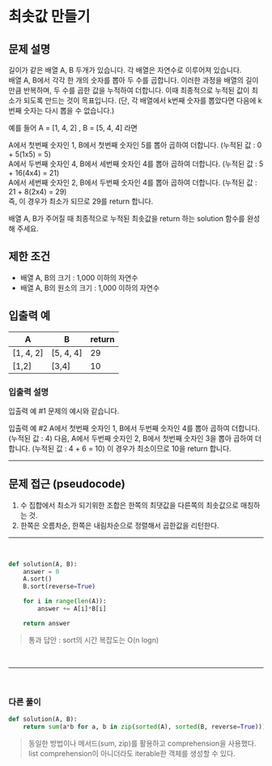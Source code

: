 # 최솟값 만들기

## 문제 설명

길이가 같은 배열 A, B 두개가 있습니다. 각 배열은 자연수로 이루어져 있습니다.<br>
배열 A, B에서 각각 한 개의 숫자를 뽑아 두 수를 곱합니다. 이러한 과정을 배열의 길이만큼 반복하며, 두 수를 곱한 값을 누적하여 더합니다. 이때 최종적으로 누적된 값이 최소가 되도록 만드는 것이 목표입니다. (단, 각 배열에서 k번째 숫자를 뽑았다면 다음에 k번째 숫자는 다시 뽑을 수 없습니다.)<br>

예를 들어 A = [1, 4, 2] , B = [5, 4, 4] 라면<br>

A에서 첫번째 숫자인 1, B에서 첫번째 숫자인 5를 뽑아 곱하여 더합니다. (누적된 값 : 0 + 5(1x5) = 5)<br>
A에서 두번째 숫자인 4, B에서 세번째 숫자인 4를 뽑아 곱하여 더합니다. (누적된 값 : 5 + 16(4x4) = 21)<br>
A에서 세번째 숫자인 2, B에서 두번째 숫자인 4를 뽑아 곱하여 더합니다. (누적된 값 : 21 + 8(2x4) = 29)<br>
즉, 이 경우가 최소가 되므로 29를 return 합니다.<br>

배열 A, B가 주어질 때 최종적으로 누적된 최솟값을 return 하는 solution 함수를 완성해 주세요.

## 제한 조건

- 배열 A, B의 크기 : 1,000 이하의 자연수
- 배열 A, B의 원소의 크기 : 1,000 이하의 자연수

## 입출력 예

|A|B|return|
|---|---|---|
|[1, 4, 2]|[5, 4, 4]|29|
|[1,2]|[3,4]|10|

### 입출력 설명
입출력 예 #1
문제의 예시와 같습니다.

입출력 예 #2
A에서 첫번째 숫자인 1, B에서 두번째 숫자인 4를 뽑아 곱하여 더합니다. (누적된 값 : 4) 다음, A에서 두번째 숫자인 2, B에서 첫번째 숫자인 3을 뽑아 곱하여 더합니다. (누적된 값 : 4 + 6 = 10)
이 경우가 최소이므로 10을 return 합니다.

---

## 문제 접근 (pseudocode)
1. 수 집합에서 최소가 되기위한 조합은 한쪽의 최댓값을 다른쪽의 최솟값으로 매칭하는 것.
2. 한쪽은 오름차순, 한쪽은 내림차순으로 정렬해서 곱한값을 리턴한다.

---

<br>

```python
def solution(A, B):
    answer = 0
    A.sort()
    B.sort(reverse=True)

    for i in range(len(A)):
        answer += A[i]*B[i]

    return answer
```
> 통과 답안 : sort의 시간 복잡도는 O(n logn)

<br>

---
<br>

### 다른 풀이

```python
def solution(A, B):
    return sum(a*b for a, b in zip(sorted(A), sorted(B, reverse=True)))
```
> 동일한 방법이나 메서드(sum, zip)를 활용하고 comprehension을 사용했다.<br>
> list comprehension이 아니더라도 iterable한 객체를 생성할 수 있다.